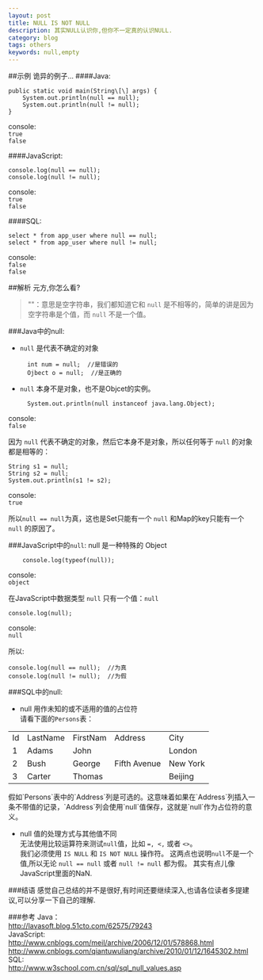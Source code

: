 ```yaml
---
layout: post
title: NULL IS NOT NULL
description: 其实NULL认识你,但你不一定真的认识NULL.
category: blog
tags: others
keywords: null,empty
---
```


##示例
诡异的例子...
####Java:

	public static void main(String\[\] args) {
		System.out.println(null == null);
		System.out.println(null != null);
	}

console:  
`true`  
`false`

####JavaScript: 

	console.log(null == null);
	console.log(null != null);

console:  
`true`  
`false`

####SQL:

	select * from app_user where null == null;
	select * from app_user where null != null;

console:  
`false`  
`false`


##解析
元方,你怎么看?
>""：意思是空字符串，我们都知道它和 `null` 是不相等的，简单的讲是因为空字符串是个值，而 `null` 不是一个值。

###Java中的null:
- `null` 是代表不确定的对象  


		int num = null;  //是错误的
		Ojbect o = null;  //是正确的


- `null` 本身不是对象，也不是Objcet的实例。  

		System.out.println(null instanceof java.lang.Object);

console:  
`false`

因为 `null` 代表不确定的对象，然后它本身不是对象，所以任何等于 `null` 的对象都是相等的：  

	String s1 = null;
	String s2 = null;
	System.out.println(s1 != s2);

console:  
`true`

所以`null == null`为真，这也是Set只能有一个 `null` 和Map的key只能有一个 `null` 的原因了。

###JavaScript中的`null`:
null 是一种特殊的 Object  

		console.log(typeof(null));

console:  
`object`

在JavaScript中数据类型 `null` 只有一个值：`null`  

	console.log(null);

console:  
`null`

所以:

	console.log(null == null);  //为真
	console.log(null != null);  //为假

###SQL中的null:
- null 用作未知的或不适用的值的占位符  
请看下面的`Persons`表：
<table>
	<tr>
		<td>Id</td><td>LastName</td><td>FirstNam</td><td>Address</td><td>City</td>
	</tr>
	<tr>
		<td>1</td><td>Adams</td><td>John</td><td></td><td>London</td>
	</tr>
	<tr>
		<td>2</td><td>Bush</td><td>George</td><td>Fifth Avenue</td><td>New York</td>
	</tr>
	<tr>
		<td>3</td><td>Carter</td><td>Thomas</td><td></td><td>Beijing</td>
	</tr>
</table>
假如`Persons`表中的`Address`列是可选的。这意味着如果在`Address`列插入一条不带值的记录，`Address`列会使用`null`值保存，这就是`null`作为占位符的意义。

- null 值的处理方式与其他值不同  
无法使用比较运算符来测试`null`值，比如 `=, <,` 或者 `<>`。  
我们必须使用 `IS NULL` 和 `IS NOT NULL` 操作符。
这两点也说明`null`不是一个值,所以无论 `null == null` 或者 `null != null` 都为假。
其实有点儿像JavaScript里面的NaN.

###结语
感觉自己总结的并不是很好,有时间还要继续深入,也请各位读者多提建议,可以分享一下自己的理解.

###参考
Java：  
http://lavasoft.blog.51cto.com/62575/79243  
JavaScript:  
http://www.cnblogs.com/meil/archive/2006/12/01/578868.html  
http://www.cnblogs.com/qiantuwuliang/archive/2010/01/12/1645302.html  
SQL:  
http://www.w3school.com.cn/sql/sql_null_values.asp

